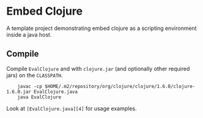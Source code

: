 # Embed Clojure

A template project demonstrating embed clojure as a scripting environment inside
a java host.

## Compile

Compile  `EvalClojure` and with `clojure.jar` (and optionally other 
required jars) on the `CLASSPATH`.

        javac -cp $HOME/.m2/repository/org/clojure/clojure/1.6.0/clojure-1.6.0.jar EvalClojure.java
        java EvalClojure


Look at `[EvalClojure.java][4]` for usage examples. 


[1]: http://blog.jayfields.com/2011/12/clojure-java-interop.html
[2]: http://stackoverflow.com/questions/7708402/passing-objects-from-java-to-a-clojure-eval
[3]: http://stackoverflow.com/questions/14987910/java-clojure-java
[4]: https://github.com/alesk/embed-clojure/blob/master/EvalClojure.java#L23
